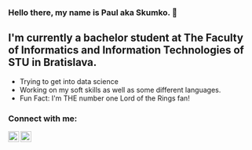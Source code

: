 ### Hello there, my name is Paul aka Skumko. 👋

## I'm currently a bachelor student at The Faculty of Informatics and Information Technologies of STU in Bratislava.
- Trying to get into data science 
- Working on my soft skills as well as some different languages.
- Fun Fact: I'm THE number one Lord of the Rings fan! 

### Connect with me:

[<img align="left" alt="Pavol | LinkedIn" width="22px" src="https://cdn.jsdelivr.net/npm/simple-icons@v3/icons/linkedin.svg" />][linkedin]
[<img align="left" alt="Skumko | Instagram" width="22px" src="https://cdn.jsdelivr.net/npm/simple-icons@v3/icons/instagram.svg" />][instagram]

<br />

[instagram]: https://www.instagram.com/skumko21/
[linkedin]: https://www.linkedin.com/in/pavol-belej/
